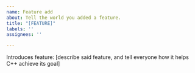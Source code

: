 ```yaml
---
name: Feature add
about: Tell the world you added a feature.
title: "[FEATURE]"
labels: ''
assignees: ''

---
```


Introduces feature: [describe said feature, and tell everyone how it helps C++ achieve its goal]
